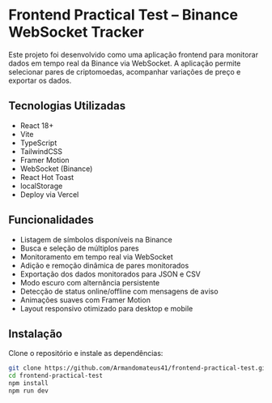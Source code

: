 # Frontend Practical Test – Binance WebSocket Tracker

Este projeto foi desenvolvido como uma aplicação frontend para monitorar dados em tempo real da Binance via WebSocket. A aplicação permite selecionar pares de criptomoedas, acompanhar variações de preço e exportar os dados.

## Tecnologias Utilizadas

- React 18+
- Vite
- TypeScript
- TailwindCSS
- Framer Motion
- WebSocket (Binance)
- React Hot Toast
- localStorage
- Deploy via Vercel

## Funcionalidades

- Listagem de símbolos disponíveis na Binance
- Busca e seleção de múltiplos pares
- Monitoramento em tempo real via WebSocket
- Adição e remoção dinâmica de pares monitorados
- Exportação dos dados monitorados para JSON e CSV
- Modo escuro com alternância persistente
- Detecção de status online/offline com mensagens de aviso
- Animações suaves com Framer Motion
- Layout responsivo otimizado para desktop e mobile

## Instalação

Clone o repositório e instale as dependências:

```bash
git clone https://github.com/Armandomateus41/frontend-practical-test.git
cd frontend-practical-test
npm install
npm run dev
